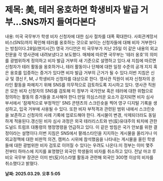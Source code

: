 # **제목: 美, 테러 옹호하면 학생비자 발급 거부…SNS까지 들여다본다**

  내용: 미국 국무부가 학생 비자 신청자에 대한 심사 절차를 대폭 확대한다. 사회관계망서비스(SNS)까지 확인해 테러를 옹호하는 것으로 보이는 신청자들에 대해 비자 거부한다는 방침이다.28일(현지시간) 영국 가디언은 미 국무부가 지난 25일 이 같은 내용의 외교 전문을 각 영사관에 내려보냈다고 보도했다. 매체에 따르면 국무부는 '테러 옹호'의 의미를 광범위하게 정의하고 비자 발급 거부의 새 기준으로 설명하고 있다.새 지침에 따르면 신청자가 테러 활동을 옹호하거나, 테러 활동이나 단체에 대한 일정 수준의 공개 지지 혹은 옹호를 입증하는 증거가 있다면 비자 발급 거부의 근거가 될 수 있다.이번 지침은 신규 및 갱신 F, M, J 학생비자 신청자를 대상으로 한다. 영사관 직원이 비자 신청자의 온라인 활동을 파헤치기 위해 SNS를 의무적으로 검토하도록 지시하고 있다. 영사관 직원은 모든 비자 신청자의 SNS를 검토해 미 정부가 국가안보 혹은 테러에 대한 위협으로 정의하는 활동의 증거들을 조사해야 한다.만일 의심스러운 요소가 감지되면 비자 심사 부서에서 '잠재적으로 부정적인' SNS 콘텐츠의 스크린숏을 찍어 영구 디지털 기록을 생성하고, 입국 거부에 사용될 수 있다. 또한 비자 부적격과 관련된 범위 내에서 스크린숏을 보존하고 신청자의 사례 기록에 업로드해야 한다. 게시물이 변경, 삭제되더라도 동일하게 적용된다.갱신된 비자 심사 과정은 외국 테러리스트와 반(反)유대주의 퇴치에 관한 도널드 트럼프 대통령의 행정명령을 언급하고 있다. 이 같은 방침은 국가 안보를 위한 결정이라는 설명이다.이번 지침은 SNS에서 팔레스타인을 지지하는 게시물을 올리거나 미 외교정책에 대한 비판적 의견, 캠퍼스 시위에 참석했음을 나타내는 게시물을 올린 학생들에 대한 광범위한 비자 검토로 이어질 수 있다는 우려도 나온다.미 정부는 이미 몇주 전부터 하마스에 지지를 표명했던 외국인 학생들의 비자를 취소하고 있다. 전날 마코 루비오 국무부 장관은 이미 반(反)이스라엘 활동과 관련해 외국인 300명 이상의 비자를 취소했다고 밝혔다.

  **날짜: 2025.03.29. 오후 5:05**